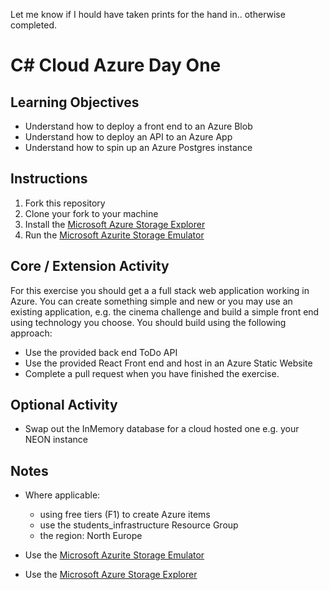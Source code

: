 Let me know if I hould have taken prints for the hand in.. otherwise completed.

# C# Cloud Azure Day One

## Learning Objectives

- Understand how to deploy a front end to an Azure Blob
- Understand how to deploy an API to an Azure App
- Understand how to spin up an Azure Postgres instance

## Instructions

1. Fork this repository
2. Clone your fork to your machine
3. Install the [Microsoft Azure Storage Explorer](https://azure.microsoft.com/en-us/products/storage/storage-explorer/)
4. Run the [Microsoft Azurite Storage Emulator](https://learn.microsoft.com/en-us/azure/storage/common/storage-use-azurite?tabs=visual-studio%2Cblob-storage)

## Core / Extension Activity

For this exercise you should get a a full stack web application working in Azure. You can create something simple and new or you may use an existing application, e.g. the cinema challenge and build a simple front end using technology you choose. You should build using the following approach:

- Use the provided back end ToDo API 
- Use the provided React Front end and host in an Azure Static Website
- Complete a pull request when you have finished the exercise. 


## Optional Activity

- Swap out the InMemory database for a cloud hosted one e.g. your NEON instance

## Notes

- Where applicable: 
	- using free tiers (F1) to create Azure items
	- use the students_infrastructure Resource Group 
	- the region: North Europe

- Use the [Microsoft Azurite Storage Emulator](https://learn.microsoft.com/en-us/azure/storage/common/storage-use-azurite?tabs=visual-studio%2Cblob-storage)
- Use the [Microsoft Azure Storage Explorer](https://azure.microsoft.com/en-us/products/storage/storage-explorer/)
